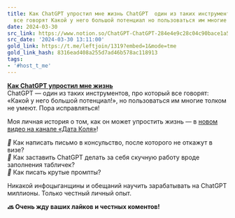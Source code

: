```yaml
---
title: Как ChatGPT упростил мне жизнь ChatGPT  один из таких инструментов про который
  все говорят Какой у него большой потенциал но пользоваться им многие то
date: 2024-03-30
src_link: https://www.notion.so/ChatGPT-ChatGPT-284e4e9c28c04c90bace1a5c25a6c0e8
src_date: '2024-03-30 13:11:00'
gold_link: https://t.me/leftjoin/1319?embed=1&mode=tme
gold_link_hash: 8316ead408a255d7ad46b578ac118913
tags:
- '#host_t_me'
---
```


[**Как ChatGPT упростил мне жизнь**](https://tapthe.link/sGqUuY7-Wx)  
ChatGPT — один из таких инструментов, про который все говорят: «Какой у него большой потенциал!», но пользоваться им многие толком не умеют. Пора исправляться!  
  
Моя личная история о том, как он может упростить жизнь — в [новом видео на канале «Дата Коля»](https://tapthe.link/sGqUuY7-Wx)!  
  
***🔵*** Как написать письмо в консульство, после которого не откажут в визе?  
***🔵*** Как заставить ChatGPT делать за себя скучную работу вроде заполнения табличек?  
***🔵*** Как писать крутые промпты?  
  
Никакой инфоцыганщины и обещаний научить зарабатывать на ChatGPT миллионы. Только честный личный опыт.  
  
*****🔜***** **Очень жду ваших лайков и честных коментов!**